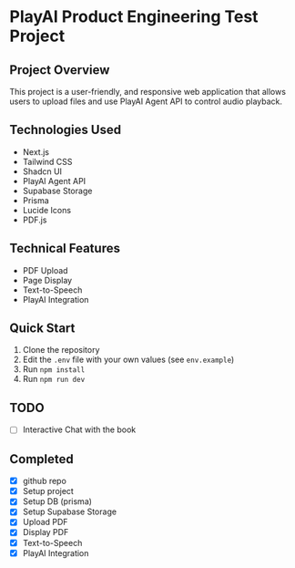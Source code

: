 # PlayAI Product Engineering Test Project

## Project Overview

This project is a user-friendly, and responsive web application that allows users to upload files and use PlayAI Agent API to control audio playback.

## Technologies Used

- Next.js
- Tailwind CSS
- Shadcn UI
- PlayAI Agent API
- Supabase Storage
- Prisma
- Lucide Icons
- PDF.js

## Technical Features

- PDF Upload
- Page Display
- Text-to-Speech
- PlayAI Integration

## Quick Start

1. Clone the repository
2. Edit the `.env` file with your own values (see `env.example`)
3. Run `npm install`
4. Run `npm run dev`

## TODO

- [ ] Interactive Chat with the book

## Completed

- [x] github repo
- [x] Setup project
- [x] Setup DB (prisma)
- [x] Setup Supabase Storage
- [x] Upload PDF
- [x] Display PDF
- [x] Text-to-Speech
- [x] PlayAI Integration
